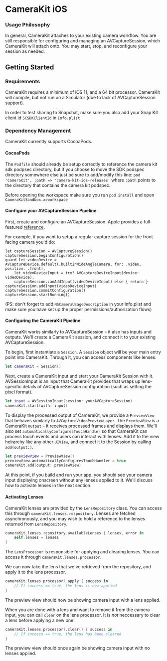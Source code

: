 # CameraKit iOS

### Usage Philosophy

In general, CameraKit attaches to your existing camera workflow. You are still responsible for configuring and managing an AVCaptureSession, which CameraKit will attach onto. You may start, stop, and reconfigure your session as needed.

## Getting Started

### Requirements

CameraKit requires a minimum of iOS 11, and a 64 bit processor. CameraKit will compile, but not run on a Simulator (due to lack of AVCaptureSession support).

In order to test sharing to Snapchat, make sure you also add your Snap Kit client id `SCSDKClientId` in `Info.plist`

### Dependency Management

CameraKit currently supports CocoaPods.

#### CocoaPods

The `Podfile` should already be setup correctly to reference the camera kit sdk podpsec directory, but if you choose to move the SDK podspec directory somewhere else just be sure to add/modify this line:
`pod 'CameraKit', :path => 'camera-kit-ios-releases'`
where `:path` points to the directory that contains the camera kit podspec.

Before opening the workspace make sure you run
`pod install`
and open `CameraKitSandbox.xcworkspace`

#### Configure your AVCaptureSession Pipeline

First, create and configure an AVCaptureSession. Apple provides a full-featured [reference](https://developer.apple.com/documentation/avfoundation/cameras_and_media_capture/setting_up_a_capture_session).

For example, if you want to setup a regular capture session for the front facing camera you'd do:
```
let captureSession = AVCaptureSession()
captureSession.beginConfiguration()
guard let videoDevice = AVCaptureDevice.default(.builtInWideAngleCamera, for: .video, position: .front),
    let videoDeviceInput = try? AVCaptureDeviceInput(device: videoDevice),
    captureSession.canAddInput(videoDeviceInput) else { return }
captureSession.addInput(videoDeviceInput)
captureSession.commitConfiguration()
captureSession.startRunning()
```

(PS: don't forget to add `NSCameraUsageDescription` in your Info.plist and make sure you have set up the proper permissions/authorization flows)

#### Configuring the CameraKit Pipeline

CameraKit works similarly to AVCaptureSession – it also has inputs and outputs. We'll create a CameraKit session, and connect it to your existing AVCaptureSession.

To begin, first instantiate a `Session`. A `Session` object will be your main entry point into CameraKit. Through it, you can access components like lenses.

```swift
let cameraKit = Session()
```

Next, create a CameraKit input and start your CameraKit Session with it. AVSessionInput is an input that CameraKit provides that wraps up lens-specific details of AVCaptureSession configuration (such as setting the pixel format).

```swift
let input = AVSessionInput(session: yourAVCaptureSession)
cameraKit.start(with: input)
```

To display the processed output of CameraKit, we provide a `PreviewView` that behaves similarly to `AVCaptureVideoPreviewLayer`. The `PreviewView` is a CameraKit `Output` – it receives processed frames and displays them. We'll also set `automaticallyConfiguresTouchHandler` so that CameraKit can process touch events and users can interact with lenses. Add it to the view heirarchy like any other `UIView`, and connect it to the Session by calling `add(output:)`.

```swift
let previewView = PreviewView()
previewView.automaticallyConfiguresTouchHandler = true
cameraKit.add(output: previewView)
```

At this point, if you build and run your app, you should see your camera input displaying onscreen without any lenses applied to it. We'll discuss how to activate lenses in the next section.

#### Activating Lenses

CameraKit lenses are provided by the `LensRepository` class. You can access this through `cameraKit.lenses.respository`. Lenses are fetched asynchronously, and you may wish to hold a reference to the lenses returned from `LensRepository`.

```swift
cameraKit.lenses.repository.availableLenses { lenses, error in
	self.lenses = lenses
}
```

The `LensProcessor` is responsible for applying and clearing lenses. You can access it through `cameraKit.lenses.processor`.

We can now take the lens that we've retrieved from the repository, and apply it to the lens processor.

```swift
cameraKit.lenses.processor?.apply { success in
	// If success == true, the lens is now applied
}
```

The preview view should now be showing camera input with a lens applied.

When you are done with a lens and want to remove it from the camera input, you can call `clear` on the lens processor. It is _not_ neccessary to clear a lens before applying a new one.

```swift
cameraKit.lenses.processor?.clear() { success in
	// If success == true, the lens has been cleared
}
```

The preview view should once again be showing camera input with no lenses applied.
